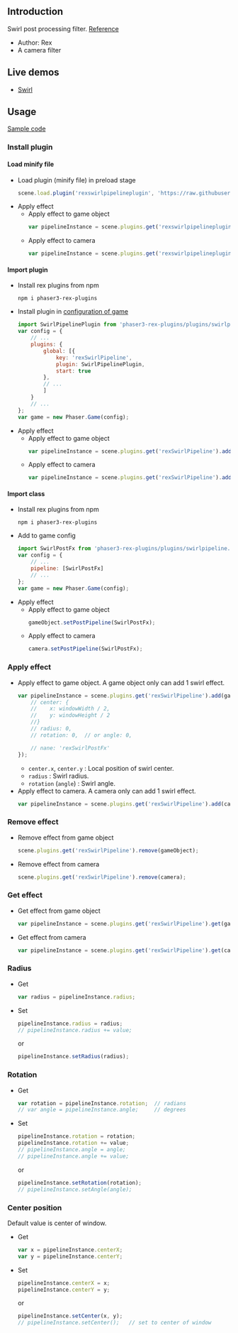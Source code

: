 ## Introduction

Swirl post processing filter. [Reference](https://www.geeks3d.com/20110428/shader-library-swirl-post-processing-filter-in-glsl/)

- Author: Rex
- A camera filter

## Live demos

- [Swirl](https://codepen.io/rexrainbow/pen/RBXQBo)

## Usage

[Sample code](https://github.com/rexrainbow/phaser3-rex-notes/tree/master/examples/shader-swirl)

### Install plugin

#### Load minify file

- Load plugin (minify file) in preload stage
    ```javascript
    scene.load.plugin('rexswirlpipelineplugin', 'https://raw.githubusercontent.com/rexrainbow/phaser3-rex-notes/master/dist/rexswirlpipelineplugin.min.js', true);
    ```
- Apply effect
    - Apply effect to game object
        ```javascript
        var pipelineInstance = scene.plugins.get('rexswirlpipelineplugin').add(gameObject, config);
        ```
    - Apply effect to camera
        ```javascript
        var pipelineInstance = scene.plugins.get('rexswirlpipelineplugin').add(camera, config);
        ```

#### Import plugin

- Install rex plugins from npm
    ```
    npm i phaser3-rex-plugins
    ```
- Install plugin in [configuration of game](game.md#configuration)
    ```javascript
    import SwirlPipelinePlugin from 'phaser3-rex-plugins/plugins/swirlpipeline-plugin.js';
    var config = {
        // ...
        plugins: {
            global: [{
                key: 'rexSwirlPipeline',
                plugin: SwirlPipelinePlugin,
                start: true
            },
            // ...
            ]
        }
        // ...
    };
    var game = new Phaser.Game(config);
    ```
- Apply effect
    - Apply effect to game object
        ```javascript
        var pipelineInstance = scene.plugins.get('rexSwirlPipeline').add(gameObject, config);
        ```
    - Apply effect to camera
        ```javascript
        var pipelineInstance = scene.plugins.get('rexSwirlPipeline').add(camera, config);
        ```

#### Import class

- Install rex plugins from npm
    ```
    npm i phaser3-rex-plugins
    ```
- Add to game config
    ```javascript
    import SwirlPostFx from 'phaser3-rex-plugins/plugins/swirlpipeline.js';
    var config = {
        // ...
        pipeline: [SwirlPostFx]
        // ...
    };
    var game = new Phaser.Game(config);
    ```
- Apply effect
    - Apply effect to game object
        ```javascript
        gameObject.setPostPipeline(SwirlPostFx);
        ```
    - Apply effect to camera
        ```javascript
        camera.setPostPipeline(SwirlPostFx);
        ```

### Apply effect

- Apply effect to game object. A game object only can add 1 swirl effect.
    ```javascript
    var pipelineInstance = scene.plugins.get('rexSwirlPipeline').add(gameObject, {
        // center: {
        //    x: windowWidth / 2,
        //    y: windowHeight / 2
        //}
        // radius: 0,
        // rotation: 0,  // or angle: 0,

        // nane: 'rexSwirlPostFx'
    });
    ```
    - `center.x`, `center.y` : Local position of swirl center.
    - `radius` : Swirl radius.
    - `rotation` (`angle`) : Swirl angle.
- Apply effect to camera. A camera only can add 1 swirl effect.
    ```javascript
    var pipelineInstance = scene.plugins.get('rexSwirlPipeline').add(camera, config);
    ```

### Remove effect

- Remove effect from game object
    ```javascript
    scene.plugins.get('rexSwirlPipeline').remove(gameObject);
    ```
- Remove effect from camera
    ```javascript
    scene.plugins.get('rexSwirlPipeline').remove(camera);
    ```

### Get effect

- Get effect from game object
    ```javascript
    var pipelineInstance = scene.plugins.get('rexSwirlPipeline').get(gameObject);
    ```
- Get effect from camera
    ```javascript
    var pipelineInstance = scene.plugins.get('rexSwirlPipeline').get(camera);
    ```

### Radius

- Get
    ```javascript
    var radius = pipelineInstance.radius;
    ```
- Set
    ```javascript
    pipelineInstance.radius = radius;
    // pipelineInstance.radius += value;
    ```
    or
    ```javascript
    pipelineInstance.setRadius(radius);
    ```

### Rotation

- Get
    ```javascript
    var rotation = pipelineInstance.rotation;  // radians
    // var angle = pipelineInstance.angle;     // degrees
    ```
- Set
    ```javascript
    pipelineInstance.rotation = rotation;
    pipelineInstance.rotation += value;
    // pipelineInstance.angle = angle;
    // pipelineInstance.angle += value;
    ```
    or
    ```javascript
    pipelineInstance.setRotation(rotation);
    // pipelineInstance.setAngle(angle);
    ```

### Center position

Default value is center of window.

- Get
    ```javascript
    var x = pipelineInstance.centerX;
    var y = pipelineInstance.centerY;
    ```
- Set
    ```javascript
    pipelineInstance.centerX = x;
    pipelineInstance.centerY = y;
    ```
    or
    ```javascript
    pipelineInstance.setCenter(x, y);
    // pipelineInstance.setCenter();   // set to center of window
    ```
